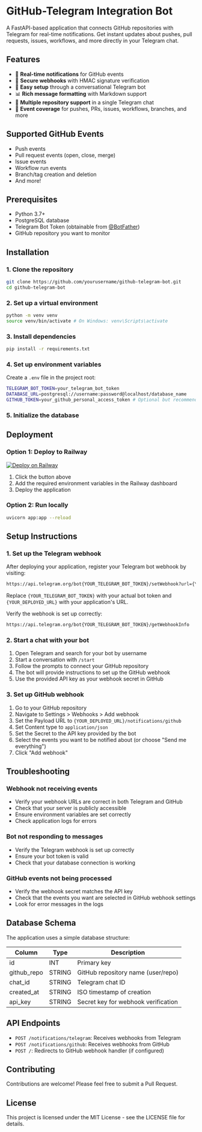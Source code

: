 # GitHub-Telegram Integration Bot

A FastAPI-based application that connects GitHub repositories with Telegram for real-time notifications. Get instant updates about pushes, pull requests, issues, workflows, and more directly in your Telegram chat.

## Features

- 🔔 **Real-time notifications** for GitHub events
- 🔐 **Secure webhooks** with HMAC signature verification
- 🚀 **Easy setup** through a conversational Telegram bot
- 📊 **Rich message formatting** with Markdown support
- 📱 **Multiple repository support** in a single Telegram chat
- 🔄 **Event coverage** for pushes, PRs, issues, workflows, branches, and more

## Supported GitHub Events

- Push events
- Pull request events (open, close, merge)
- Issue events
- Workflow run events
- Branch/tag creation and deletion
- And more!

## Prerequisites

- Python 3.7+
- PostgreSQL database
- Telegram Bot Token (obtainable from [@BotFather](https://t.me/BotFather))
- GitHub repository you want to monitor

## Installation

### 1. Clone the repository
```bash
git clone https://github.com/yourusername/github-telegram-bot.git
cd github-telegram-bot
```

### 2. Set up a virtual environment

```bash
python -m venv venv
source venv/bin/activate # On Windows: venv\Scripts\activate
```

### 3. Install dependencies

```bash
pip install -r requirements.txt
```

### 4. Set up environment variables

Create a `.env` file in the project root:

```bash
TELEGRAM_BOT_TOKEN=your_telegram_bot_token
DATABASE_URL=postgresql://username:password@localhost/database_name
GITHUB_TOKEN=your_github_personal_access_token # Optional but recommended
```

### 5. Initialize the database


## Deployment

### Option 1: Deploy to Railway

[![Deploy on Railway](https://railway.app/button.svg)](https://railway.app/new/template?template=https%3A%2F%2Fgithub.com%2Fyourusername%2Fgithub-telegram-bot)

1. Click the button above
2. Add the required environment variables in the Railway dashboard
3. Deploy the application

### Option 2: Run locally

```bash
uvicorn app:app --reload
```

## Setup Instructions

### 1. Set up the Telegram webhook

After deploying your application, register your Telegram bot webhook by visiting:

```bash
https://api.telegram.org/bot{YOUR_TELEGRAM_BOT_TOKEN}/setWebhook?url={YOUR_DEPLOYED_URL}/notifications/telegram
```

Replace `{YOUR_TELEGRAM_BOT_TOKEN}` with your actual bot token and `{YOUR_DEPLOYED_URL}` with your application's URL.

Verify the webhook is set up correctly:
```bash
https://api.telegram.org/bot{YOUR_TELEGRAM_BOT_TOKEN}/getWebhookInfo
```

### 2. Start a chat with your bot

1. Open Telegram and search for your bot by username
2. Start a conversation with `/start`
3. Follow the prompts to connect your GitHub repository
4. The bot will provide instructions to set up the GitHub webhook
5. Use the provided API key as your webhook secret in GitHub

### 3. Set up GitHub webhook

1. Go to your GitHub repository
2. Navigate to Settings > Webhooks > Add webhook
3. Set the Payload URL to `{YOUR_DEPLOYED_URL}/notifications/github`
4. Set Content type to `application/json`
5. Set the Secret to the API key provided by the bot
6. Select the events you want to be notified about (or choose "Send me everything")
7. Click "Add webhook"

## Troubleshooting

### Webhook not receiving events

- Verify your webhook URLs are correct in both Telegram and GitHub
- Check that your server is publicly accessible
- Ensure environment variables are set correctly
- Check application logs for errors

### Bot not responding to messages

- Verify the Telegram webhook is set up correctly
- Ensure your bot token is valid
- Check that your database connection is working

### GitHub events not being processed

- Verify the webhook secret matches the API key
- Check that the events you want are selected in GitHub webhook settings
- Look for error messages in the logs

## Database Schema

The application uses a simple database structure:

| Column      | Type   | Description                          |
|-------------|--------|--------------------------------------|
| id          | INT    | Primary key                          |
| github_repo | STRING | GitHub repository name (user/repo)   |
| chat_id     | STRING | Telegram chat ID                     |
| created_at  | STRING | ISO timestamp of creation            |
| api_key     | STRING | Secret key for webhook verification  |

## API Endpoints

- `POST /notifications/telegram`: Receives webhooks from Telegram
- `POST /notifications/github`: Receives webhooks from GitHub
- `POST /`: Redirects to GitHub webhook handler (if configured)

## Contributing

Contributions are welcome! Please feel free to submit a Pull Request.

## License

This project is licensed under the MIT License - see the LICENSE file for details.
